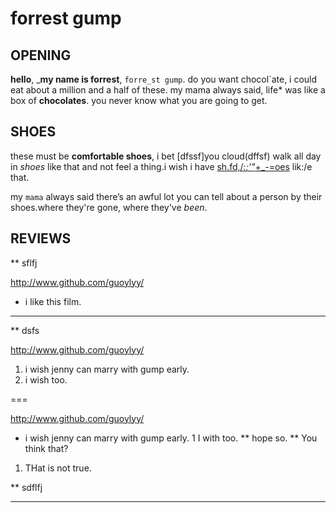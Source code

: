 # forrest gump


## OPENING

**hello**, _**my name is forrest**, `forre_st gump`. do you want chocol`ate, i could eat about a million and a half of these. my mama always said, life* was like a box of __chocolates__. you never know what you are going to get.

## SHOES

these must be  **comfortable shoes**, i bet [dfssf]you cloud(dffsf) walk all day in _shoes_ like that and not feel a thing.i wish i have [sh.fd,/:*;'"*+_-=oes](http://www.taobao.com/) lik:/e that. 
	
my `mama` always said there’s an awful lot you can tell about a person by their shoes.where they're gone, where they've *been*.

## REVIEWS

** sflfj

<http://www.github.com/guoylyy/>

* i like this film.

---

** dsfs

<http://www.github.com/guoylyy/>

1. i wish jenny can marry with gump early.
2. i wish too.

===

<http://www.github.com/guoylyy/>

+ i wish jenny can marry with gump early.
1 I with too.
** hope so.
** You think that?
1. THat is not true.

** sdflfj

* * *




